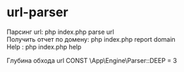 # url-parser
Парсинг url: php index.php parse url </br>
Получить отчет по домену: php index.php report domain </br>
Help : php index.php help </br>

Глубина обхода url CONST \App\Engine\Parser::DEEP = 3 
